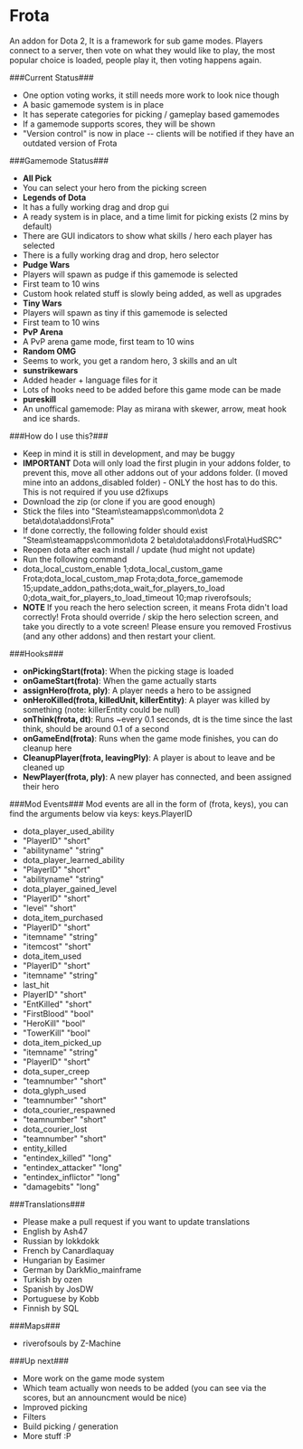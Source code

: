 Frota
=====

An addon for Dota 2, It is a framework for sub game modes. Players connect to a server, then vote on what they would like to play, the most popular choice is loaded, people play it, then voting happens again.

###Current Status###
 - One option voting works, it still needs more work to look nice though
 - A basic gamemode system is in place
  - It has seperate categories for picking / gameplay based gamemodes
  - If a gamemode supports scores, they will be shown
 - "Version control" is now in place -- clients will be notified if they have an outdated version of Frota

###Gamemode Status###
 - **All Pick**
  - You can select your hero from the picking screen
 - **Legends of Dota**
  - It has a fully working drag and drop gui
  - A ready system is in place, and a time limit for picking exists (2 mins by default)
  - There are GUI indicators to show what skills / hero each player has selected
  - There is a fully working drag and drop, hero selector
 - **Pudge Wars**
  - Players will spawn as pudge if this gamemode is selected
  - First team to 10 wins
  - Custom hook related stuff is slowly being added, as well as upgrades
 - **Tiny Wars**
  - Players will spawn as tiny if this gamemode is selected
  - First team to 10 wins
 - **PvP Arena**
  - A PvP arena game mode, first team to 10 wins
 - **Random OMG**
  - Seems to work, you get a random hero, 3 skills and an ult
 - **sunstrikewars**
  - Added header + language files for it
  - Lots of hooks need to be added before this game mode can be made
 - **pureskill**
  - An unoffical gamemode: Play as mirana with skewer, arrow, meat hook and ice shards.

###How do I use this?###
 - Keep in mind it is still in development, and may be buggy
 - **IMPORTANT** Dota will only load the first plugin in your addons folder, to prevent this, move all other addons out of your addons folder. (I moved mine into an addons_disabled folder) - ONLY the host has to do this. This is not required if you use d2fixups
 - Download the zip (or clone if you are good enough)
 - Stick the files into "Steam\steamapps\common\dota 2 beta\dota\addons\Frota"
 - If done correctly, the following folder should exist "Steam\steamapps\common\dota 2 beta\dota\addons\Frota\HudSRC"
 - Reopen dota after each install / update (hud might not update)
 - Run the following command
  - dota_local_custom_enable 1;dota_local_custom_game Frota;dota_local_custom_map Frota;dota_force_gamemode 15;update_addon_paths;dota_wait_for_players_to_load 0;dota_wait_for_players_to_load_timeout 10;map riverofsouls;
 - **NOTE** If you reach the hero selection screen, it means Frota didn't load correctly! Frota should override / skip the hero selection screen, and  take you directly to a vote screen! Please ensure you removed Frostivus (and any other addons) and then restart your client.

###Hooks###
 - **onPickingStart(frota)**: When the picking stage is loaded
 - **onGameStart(frota)**: When the game actually starts
 - **assignHero(frota, ply)**: A player needs a hero to be assigned
 - **onHeroKilled(frota, killedUnit, killerEntity)**: A player was killed by something (note: killerEntity could be null)
 - **onThink(frota, dt)**: Runs ~every 0.1 seconds, dt is the time since the last think, should be around 0.1 of a second
 - **onGameEnd(frota)**: Runs when the game mode finishes, you can do cleanup here
 - **CleanupPlayer(frota, leavingPly)**: A player is about to leave and be cleaned up
 - **NewPlayer(frota, ply)**: A new player has connected, and been assigned their hero

###Mod Events###
Mod events are all in the form of (frota, keys), you can find the arguments below via keys: keys.PlayerID

 - dota_player_used_ability
  - "PlayerID"        "short"
  - "abilityname"     "string"
 - dota_player_learned_ability
  - "PlayerID"        "short"
  - "abilityname"     "string"
 - dota_player_gained_level
  - "PlayerID"        "short"
  - "level"           "short"
 - dota_item_purchased
  - "PlayerID"        "short"
  - "itemname"        "string"
  - "itemcost"        "short"
 - dota_item_used
  - "PlayerID"        "short"
  - "itemname"        "string"
 - last_hit
  - PlayerID"         "short"
  - "EntKilled"       "short"
  - "FirstBlood"      "bool"
  - "HeroKill"        "bool"
  - "TowerKill"       "bool"
 - dota_item_picked_up
  - "itemname"        "string"
  - "PlayerID"        "short"
 - dota_super_creep
  - "teamnumber"      "short"
 - dota_glyph_used
  - "teamnumber"      "short"
 - dota_courier_respawned
  - "teamnumber"      "short"
 - dota_courier_lost
  - "teamnumber"      "short"
 - entity_killed
  - "entindex_killed"         "long"
  - "entindex_attacker"       "long"
  - "entindex_inflictor"      "long"
  - "damagebits"              "long"

###Translations###
 - Please make a pull request if you want to update translations
 - English by Ash47
 - Russian by lokkdokk
 - French by Canardlaquay
 - Hungarian by Easimer
 - German by DarkMio_mainframe
 - Turkish by ozen
 - Spanish by JosDW
 - Portuguese by Kobb
 - Finnish by SQL

###Maps###
 - riverofsouls by Z-Machine

###Up next###
 - More work on the game mode system
  - Which team actually won needs to be added (you can see via the scores, but an announcment would be nice)
 - Improved picking
  - Filters
  - Build picking / generation
 - More stuff :P
